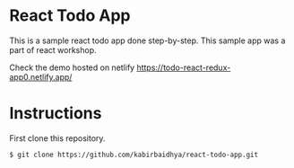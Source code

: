 # React Todo App

This is a sample react todo app done step-by-step. This sample app was a part of react workshop.

Check the demo hosted on netlify https://todo-react-redux-app0.netlify.app/

# Instructions

First clone this repository.
```bash
$ git clone https://github.com/kabirbaidhya/react-todo-app.git
```
